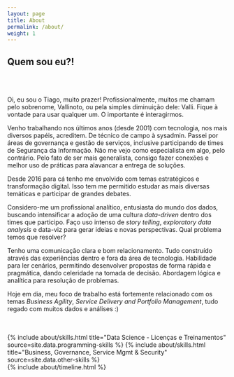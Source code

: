 ```yaml
---
layout: page
title: About
permalink: /about/
weight: 1
---
```


## Quem sou eu?!

<br>
<br>

Oi, eu sou o Tiago, muito prazer! Profissionalmente, muitos me chamam pelo sobrenome, Vallinoto, ou pela simples diminuição dele: Valli.
Fique à vontade para usar qualquer um. O importante é interagirmos.

Venho trabalhando nos últimos anos (desde 2001) com tecnologia, nos mais diversos papéis, acreditem. De técnico de campo à sysadmin. Passei por áreas de governança e gestão de serviços, inclusive participando de times de Segurança da Informação. Não me vejo como especialista em algo, pelo contrário. Pelo fato de ser mais generalista, consigo fazer conexões e melhor uso de práticas para alavancar a entrega de soluções.

Desde 2016 para cá tenho me envolvido com temas estratégicos e transformação digital. Isso tem me permitido estudar as mais diversas temáticas e participar de grandes debates.

Considero-me um profissional analítico, entusiasta do mundo dos dados, buscando intensificar a adoção de uma cultura *data-driven* dentro dos times que participo. Faço uso intenso de *story telling*, *exploratory data analysis* e data-viz para gerar ideias e novas perspectivas. Qual problema temos que resolver?

Tenho uma comunicação clara e bom relacionamento. Tudo construído através das experiências dentro e fora da área de tecnologia. Habilidade para ler cenários, permitindo desenvolver propostas de forma rápida e pragmática, dando celeridade na tomada de decisão. Abordagem lógica e analítica para resolução de problemas.

Hoje em dia, meu foco de trabalho está fortemente relacionado com os temas *Business Agility*, *Service Delivery and Portfolio Management*, tudo regado com muitos dados e análises :)

<br>
<br>



<div class="row">
{% include about/skills.html title="Data Science - Licenças e Treinamentos" source=site.data.programming-skills %}
{% include about/skills.html title="Business, Governance, Service Mgmt & Security" source=site.data.other-skills %}
</div>


<div class="row">
{% include about/timeline.html %}
</div>